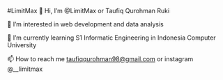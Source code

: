#LimitMax
👋 Hi, I’m @LimitMax or Taufiq Qurohman Ruki

👀 I’m interested in web development and data analysis

🌱 I’m currently learning S1 Informatic Engineering in Indonesia Computer University

📫 How to reach me taufiqqurohman98@gmail.com or instagram @__limitmax
